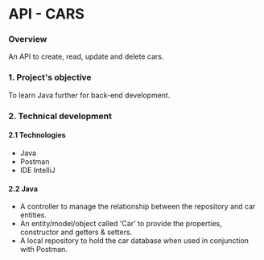 # API - CARS

### Overview
An API to create, read, update and delete cars.

### 1. Project's objective
To learn Java further for back-end development.

### 2. Technical development

#### 2.1 Technologies
- Java
- Postman
- IDE IntelliJ

#### 2.2 Java
- A controller to manage the relationship between the repository and car entities.
- An entity/model/object called 'Car' to provide the properties, constructor and getters & setters.
- A local repository to hold the car database when used in conjunction with Postman.